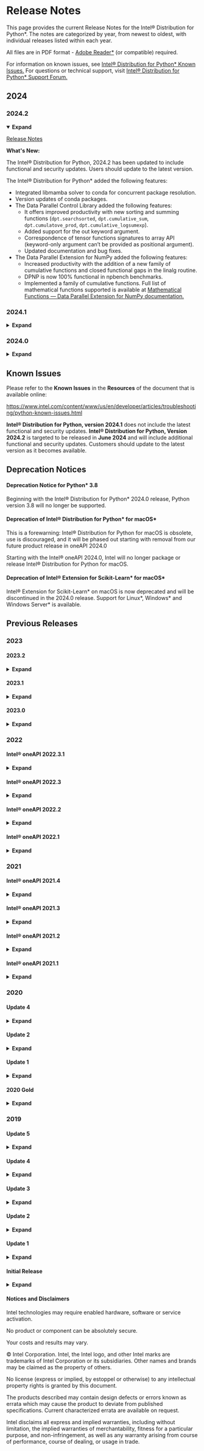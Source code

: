 # Release Notes

This page provides the current Release Notes for the Intel® Distribution for Python\*. The notes are categorized by year, from newest to oldest, with individual releases listed within each year.

All files are in PDF format - [Adobe Reader\*](https://get.adobe.com/reader/) (or compatible) required.

For information on known issues, see [Intel® Distribution for Python\* Known Issues.](https://www.intel.com/content/www/us/en/developer/articles/troubleshooting/python-known-issues.html)
For questions or technical support, visit [Intel® Distribution for Python\* Support Forum.](https://community.intel.com/t5/Intel-Distribution-for-Python/bd-p/distribution-python)

## 2024 
### 2024.2
<details open> 
	 <summary><b>Expand</b></summary>
	
 [Release Notes](https://cdrdv2.intel.com/v1/dl/getContent/825850)
 

**What's New:**

The Intel® Distribution for Python, 2024.2 has been updated to include functional and security updates. Users should update to the latest version.

The Intel® Distribution for Python* added the following features:

- Integrated libmamba solver to conda for concurrent package resolution.
- Version updates of conda packages.
- The Data Parallel Control Library added the following features:
	- It offers improved productivity with new sorting and summing functions (`dpt.searchsorted`, `dpt.cumulative_sum`, `dpt.cumulatove_prod`, `dpt.cumulative_logsumexp`).
	- Added support for the out keyword argument.
	- Correspondence of tensor functions signatures to array API (keyword-only argument can’t be provided as positional argument).
	- Updated documentation and bug fixes.
- The Data Parallel Extension for NumPy added the following features:
	- Increased productivity with the addition of a new family of cumulative functions and closed functional gaps in the linalg routine.
	- DPNP is now 100% functional in npbench benchmarks.
	- Implemented a family of cumulative functions. Full list of mathematical functions supported is available at [Mathematical Functions — Data Parallel Extension for NumPy documentation.](https://intelpython.github.io/dpnp/reference/math.html)
</details>

### 2024.1
<details>
  <summary><b>Expand</b></summary>

[Release Notes](https://www.intel.com/content/www/us/en/content-details/818309/intel-distribution-for-python-2024-1-release-notes.html)

**What's New:**

The following are new features for the release:

- Significant improvements for **Data Parallel Extensions for Python**
	- **Data Parallel Controls** - `dpctl`
		- The library is now **100% conformant with core Python Array API 2022.12 spec**
		- The following **new features** added:
			- Reduction Functions: `min`, `max`, `prod`, `logsumexp`, `reduce_hypot`
			- Statistical Functions: `mean`, `std`, `var`
			- Sorting Functions: `sort`, `argsort`
			- Set Functions: `unique_values`, `unique_counts`, `unique_inverse`, `unique_all`
			- Elementwise Functions: `clip`, `cbrt`, `rsqrt`, `exp2`, `copysign`, `reciprocal`
			- Linear Algebra Functions: `matmul`, `vecdot`, `tensordot`
			- In-Place Elementwise Operations: 
			- 	Dedicated support for in-place Python operators (+=, -=, *=, /=, ^=, &&=, ||=, ^^=, <<=, >>=, %=) on `usm_ndarray` Python type
		- **Performance enhancements** and **bug fixes**
			- The library now supports **NVidia* devices**. Follow [GitHub instructions](https://github.com/IntelPython/dpctl/discussions/1124) how to compile dpctl for CUDA devices.
	- **Data Parallel Extension for NumPy\*** -`dpnp`
		- **New features** added:
			- Linear Algebra Functions: `slogdet`, `solve`
			- Manipulation Functions: `broadcase_arrays`, `can_cast`, `column_stack`, `row_stack`, `dstack`, `vstack`, `tile`
			- Mathematical Functions: `clip`, `logaddexp`, `logsumexp`, `positive`, `reduce_hypot`
			- Statistical Functions: `nanargmax`, `nanargmin`, `nanmax`, `nanmin`, `nanmean`, nanstd, `nanvar`
			- Type Relating Functions: `finfo`, `iinfo`
		- **Extended support for keyword arguments:**
			- Array Creation Functions: `diag`, `diagflat`, `geomspace`, `linspace`, `logspace`, `identity`, `tril`, `vander`
			- Counting Functions: `count_nonzero`
			- Indexing Functions: `indices`, `put_along_axis`, `take_along_axis`
			- Linear Algebra Functions: `cholesky`, `det`, `dot`, `inv`, `matmul`, `qr`, `svd`
			- Manipulation Functions: `atleast_1d`, `atleast_2d`, `atleast_3d`, `astype`, `concatenate`, `stack`, `ravel`, `repeat`
			- Mathematical Functions: `absolute`, `abs`, `angle`, `reciprocal`, `cbrt`, `rsqrt`, `copysign`, `diff`, `exp`, `exp2`, `expm1`, `fmax`, `fmin`, `maximum`, `minimum`, `hypot`, `log10`, `log1p`, `log2`, `prod`, `nanprod`
			- Searching Functions: `argmax`, `argmin`
			- Sorting Functions: `argsort`, `sort`
			- Statistical Functions**: `average`, `max`, `min`, `amax`, `amin`, `mean`, `nansum`, `ptp`, `std`, `var`
		- **Bug fixes** and **performance improvements** (elementwise and linear algebra functions)
	- **Data Parallel Extension for Numba\*** - `numba-dpex`
		- **Added support for Numba 0.59**. Minimum required Numba version is 0.58
		- **New features in kernel API** that enable greater control of device execution:
			- **Atomic Fetch Operations**: `fetch_add`, `fetch_sub`, `fetch_min`, `fetch_max`, `fetch_and`, `fetch_or`, `fetch_xor`.
			- **Atomic Load, Store, Exchange Operations**: `atomic_load`, `atomic_store`, `atomic_exchange` 
			- **Atomic Compare-Exchange Operation**: `atomic_compare_exchange`.
			- **New indexing classes**, `Item` and `NdItem`, which allow to express different levels of parallelism. All indexing functions are supported with these new classes. 
				- NOTE: Old indexing functions have been deprecated!
			- Added **support for `group_barrier` functions**, fixing code generation issues in the existing barrier function.
		- **Performance** and **other enhancements:**
			- Significantly **improved kernel launch times.**
			- **Kernel** functions **can now be submitted asynchronously** to execution queues.
			- **Kernel** functions are now **callable from inside dpjit** functions.
		- Version updates of conda packages.
</details>

### 2024.0
<details>
  <summary><b>Expand</b></summary>
	
[Release Notes](https://cdrdv2.intel.com/v1/dl/getContent/792860)

 **What's New**:

The following are new features for the release:

- Installer is now based on Conda Constructor, which improves user installation experience by
	- Faster conda package installation and error-handling
	- Compatibility with .conda files
	- Customizable install paths
	- Command-line interface installation

Other changes in this release:
	- Performance improvements and other enhancements for Data Parallel Extensions for Python (dpctl, dpnp, numba-dpex)
	- macOS no longer supported for 2024.0

**OS Deprecation Notice**

The following OS support is now deprecated and will be discontinued with our 2025.0 release in Fall 2024.​​​​​​

CPU
	- SUSE Linux Enterprise Server (SLES) version 15 SP3
	- Ubuntu Linux version 20.04

GPU
	- Red Hat Enterprise Linux (RHEL) version 8.6
	- SUSE Linux Enterprise Server (SLES) version 15 SP3
 </details>
 
## Known Issues

Please refer to the **Known Issues** in the **Resources** of the document that is available online:

https://www.intel.com/content/www/us/en/developer/articles/troubleshooting/python-known-issues.html

**Intel® Distribution for Python, version 2024.1** does not include the latest functional and security
updates. **Intel® Distribution for Python, Version 2024.2** is targeted to be released in **June 2024** and will
include additional functional and security updates. Customers should update to the latest version as it
becomes available.


## Deprecation Notices

#### Deprecation Notice for Python\* 3.8

Beginning with the Intel® Distribution for Python* 2024.0 release, Python version 3.8 will no longer be supported.

#### Deprecation of Intel® Distribution for Python* for macOS*

This is a forewarning: Intel® Distribution for Python for macOS is obsolete, use is discouraged, and it will be phased out starting with removal from our future product release in oneAPI 2024.0

Starting with the Intel® oneAPI 2024.0, Intel will no longer package or release Intel® Distribution for Python for macOS.

#### Deprecation of Intel® Extension for Scikit-Learn* for macOS*

Intel® Extension for Scikit-Learn* on macOS is now deprecated and will be discontinued in the 2024.0 release. Support for Linux*, Windows* and Windows Server* is available.

## Previous Releases 

### 2023 
#### 2023.2
<details>
  <summary><b>Expand</b></summary>

[Release Notes](https://cdrdv2.intel.com/v1/dl/getContent/783108?explicitVersion=true)

**What's New:**

- Migrated to conda-forge dependencies for greater compatibility with rich conda-forge packages
- Excluded mpi4py from IDP to provide flexibility for customers who want to use other MPI vendors in their Python environment
- Increased glibc minimum deployment target to 2.28 for GPU components to utilize newer glib functionality
- Updated data-parallel extensions for Python packages (numba-dpex, dpctl, dpnp)

**Deprecation Notice:**  Beginning with the Intel® Distribution for Python\* 2024.0 release, Python version 3.8 will no longer be supported.

**Deprecation of Intel® Distribution for Python* for macOS\***

This is a forewarning: Intel® Distribution for Python for macOS is obsolete, use is discouraged, and it will be phased out starting with removal from our future product release in oneAPI 2024.0

Starting with the Intel® oneAPI 2024.0, Intel will no longer package or release Intel® Distribution for Python for macOS.

**Deprecation of Intel® Extension for Scikit-Learn* for macOS\***

Intel® Extension for Scikit-Learn\* on macOS is now deprecated and will be discontinued in the 2024.0 release. Support for Linux*, Windows* and Windows Server* is available.
</details> 

#### 2023.1
<details>
  <summary><b>Expand</b></summary>

[Release Notes](https://cdrdv2.intel.com/v1/dl/getContent/774139)

- Updated conda to 22.11.1
	- Downloads and extract packages in parallel, which greatly speeds up package downloads when latency is high (controlled by the new fetch_threads config parameter
	- Removed pyeditline from distribution
- Source of segmentation fault issues when using tab completion
	- Caused interpreter to hang in Python 3.10 during SSH sessions
	- Users can still run `conda install pyeditline -c intel --override-channels`
</details> 

#### 2023.0
<details>
  <summary><b>Expand</b></summary>

[Release Notes](https://cdrdv2.intel.com/v1/dl/getContent/763158)

- Python 3.10 packages are available in online Intel channel
- Updated versions of packages (e.g. numpy, scipy, etc.)
- Numba-dpex has the following new features
	- Supports newer Numba version (Numba0.56).
	- Supports the latest release of dpnp (0.11) and dpctl (0.14).
	- Adds customized exception classes for better exception handling.
- Improves code stability when calling take() for input array with non-integer values.
- Allows pairwise_distance.py to run on machine with no FP64 support in HW.
- DPC++ RT is ABI incompatible with earlier version of DPC++ RT.
	- Applications compiled with 2022 DPC++ compiler are incompatible with DPC++ RT 2023 Gold and must be recompiled, or used with DPC++ RT 2022
	- Applications compiled with 2023 DPC++ compiler are not compatible with earlier versions of DPC++ RT.
</details> 

### 2022 
#### Intel® oneAPI 2022.3.1
<details>
  <summary><b>Expand</b></summary>

[Release Notes](https://cdrdv2.intel.com/v1/dl/getContent/751943)

- Take advantage of new performance optimizations of element-wise operations and Windows OS support in the Dpnp package 
- Gain explicit control of device memory allocation and kernel execution with the Dpnp and numba-dppy packages  
- This release is immediately available through the Intel® Developer Zone. It will be available through repositories at a later date.
</details> 

#### Intel® oneAPI 2022.3
<details>
  <summary><b>Expand</b></summary>

[Release Notes](https://cdrdv2.intel.com/v1/dl/getContent/741452)

- Addressed critical CVE -2018-25032

Please note:

As announced previously, Windows driver support of integrated graphics processors included with 6th - 10th Gen Intel Core Processor and related Intel Atom®, Pentium®, and Celeron® processors is deprecated and has moved to maintenance mode. Only security and critical bug fixes will be updated.

oneAPI tools using existing integrated graphics processor functionality in the aforementioned processors may continue to work, but will no longer be supported. Note that CPU functionality for these processors remains fully supported and unaffected.

Intel® oneAPI 2022.3 is validated on Windows and Linux.
- Windows Intel® Graphics Driver, see this article for instructions to download and install.
- Linux General Purpose Intel GPUs (GPGPU) Driver, see this article. Click the one labeled 20220830 for instructions to download and install.​​​​
</details> 

#### Intel® oneAPI 2022.2
<details>
  <summary><b>Expand</b></summary>

[Release Notes](https://software.intel.com/content/dam/develop/external/us/en/documents/2022.2_Python_Release_Notes_Intel(R)_Distribution_for_Python.pdf)

- Updated packages to latest versions with CVE fixes
- dpnp updates
	- Implemented the "compute follows data" programming model for the dpnp library
	- dpnp package on Windows become available
	- performance improvement of element-wise functions in dpnp in case of input data with strides
- numba-dppy updates
	- Implemented the "compute follows data" programming model for the kernel API in numba-dppy
	- Device private memory support in numba-dppy
	- numba-dppy support for any array that supports the `__sycl_usm_array_interface__` protocol for the kernel API
	- Provided support for Numba 0.55 and new debugging features in numba-dppy
	- Enable DPNP support in numba-dppy on Windows
</details> 

#### Intel® oneAPI 2022.1 
<details>
  <summary><b>Expand</b></summary>

[Release Notes](https://software.intel.com/content/dam/develop/external/us/en/documents/2022_Python_Release_Notes_Intel(R)_Distribution_for_Python-Release1.pdf)

- Intel® Distribution for Python now supports Python version 3.9
- The dpctl package offers developers increased debugging capabilities with improved error handing and reporting
- Data Parallel Python technology now provides zero copy data exchange performance across packages

**New in 2022.1.2 Product Release for Windows\* only:**
- Fixes Intel® Distribution for Python installation issue
</details> 

### 2021
#### Intel® oneAPI 2021.4
<details>
  <summary><b>Expand</b></summary>

[Release Notes](https://software.intel.com/content/dam/develop/external/us/en/documents/2021_Python_Release_Notes_Intel(R)_Distribution_for_Python_Release4.pdf)

- Numba-dppy works as an extension to off-the-shelf Numba 0.54.0.
- Pandas.MultiIndex support added in SDC.
- Numba-dppy’s @dppy.kernel now support __sycl_usm_array_interface through dpctl’s usm_ndarray.
- Updated all LLVM packages to LLVM 11
- Enabled @vectorize for target dppy in Numba-dppy
- Dpctl now has the ability to get command status and get profiling information from events.
- Dpctl has added queue.submit_barrier method to provide advanced synchronization mechanism to users.
- Expanded the Python C-API for working with dpctl Python objects in native extensions written in C/C++, example added for Pybind11.
- Implemented multi-versioning of DPCTLSyclInterface library on Linux.
- Dpctl can now be built using Open Source LLVM Sycl compiler.
</details> 

#### Intel® oneAPI 2021.3
<details>
  <summary><b>Expand</b></summary>
	
[Release Notes](https://software.intel.com/content/dam/develop/external/us/en/documents/2021_Python_Release_Notes_Intel(R)_Distribution_for_Python-Release3.pdf)

- Providing initial DPC++ compiler conda packages
- SDC with extended Pandas API support and reduced compilation time
- Numba-dppy improvements to documentation, code quality, Python 3.8 support, profiling support
- dpctl improvements to API usability, filter selector support, explicit SYCL context and queue creation, and Level Zero program creation support for Windows
</details> 
 
#### Intel® oneAPI 2021.2
<details>
  <summary><b>Expand</b></summary>

[Release Notes](https://software.intel.com/content/dam/develop/external/us/en/documents/2021_Python_Release_Notes_Intel(R)_Distribution_for_Python-Release2.pdf)

- Support for Level Zero driver to Numba-dppy
- Support SYCL filter selector in queue manager
- Better support for __sycl_usm_array_interface__ in numba-dppy
- Improvements to GDB support in Numba-DPPY generated kernels
- numpy package is updated to v1.20.1
- Improved performance of the following Intel scikit-learn CPU algorithms: Random forest, PCA, SVM
- Introduced bit-to-bit results reproducibility for Scikit-learn patches on CPU
- First public XGBoost version with GPU support
- Bug-fixes, improvements to documentations, user guides and examples
</details> 

#### Intel® oneAPI 2021.1
<details>
  <summary><b>Expand</b></summary>

[Release Notes](https://software.intel.com/content/dam/develop/external/us/en/documents/2021_Python_Release_Notes_Intel(R)_Distribution_for_Python-Update_1.pdf)

- Machine Learning
	- New accelerated Scikit-learn functionality: Random Forest Classification/Regression, kNN Search/Classification/Regression, tSNE, SVC, LASSO, ElasticNet, train_test_split, assert_all_finite, sparse K-means.
	- Scikit-learn and daal4py additional optimizations for DBSCAN, SVM, ElasticNet/LASSO, K-Means, train_test_split, Support Vector Classification (SVC), Random Forest, Logistic Regression, F-contiguous inputs.
	- Conversion of trained XGBoost and LightGBM models into daal4py Gradient Boosted Trees model for fast prediction.
	- XGBoost 1.2 with additional CPU optimizations with ‘hist’-tree method.
- Initial GPU support
	- dpnp – GPU-enabled Data Parallel NumPy, a collection of many NumPy algorithms accelerated for GPUs
	- dpctl – new Python package for device, queue, and USM data management with initial support in dpnp, scikit-learn, daal4py, and numba 
	- daal4py optimizations for GPU: KNN Classification, batch and streaming Covariance, DBSCAN, GBT Regression, K-Means, Linear & Logistic Regression, batch and streaming Low Order Moments, PCA, and binary SVM Classification
	- GPU support in scikit-learn for DBSCAN, K-Means, Linear Regression and Logistic Regression algorithms
	- numba – initial support for automatic GPU offload and GPU kernel semantics
- Numerical computing and image processing
	- New mkl_sparse package for Intel® MKL-powered sparse matrix computations in NumPy.
	- New mkl_umath package for acceleration of NumPy universal functions.
- Releasing scikit-ipp 1.2.0 for Intel® IPP-accelerated image warping , image filtering, and morphological operations
- Intel® Scalable Dataframe Compiler (Intel® SDC) Beta – Numba extension for accelerating Pandas* 
</details> 

### 2020
#### Update 4
<details>
  <summary><b>Expand</b></summary>

[Release Notes](https://software.intel.com/content/dam/develop/external/us/en/documents/2020_Python_Release%20Notes%20Intel(R)%20Distribution%20for%20Python%20-%20Update%204.pdf)

- Releasing scikit-ipp 1.2.0 for image warping, image filtering and morphological operations with scikit-image like API. Support for multi-threading for transform functions and partial multi-threading for filters using OpenMP. 
- Releasing mkl_umath Python package for Intel® technologies-powered NumPy universal function.
- Added new features for accelerated KNeighborsClassifier, RandomForestClassifier and RandomForestRegressor estimators, Sparse input support for KMeans and SVC, Probabilities prediction for SVC, Support of ‘normalize’ parameter for Lasso and ElasticNet in scikit-learn.
- Optimizations of train_test_split and Support Vector Classification (SVC) fit and prediction in scikit-learn.
- Conversion of trained XGBoost* and LightGBM* models into daal4py Gradient Boosted Trees model for fast prediction.
- Added new features for Brute Force method for k-Nearest Neighbors classification, new parameters support for k-Nearest Neighbors and Decision Forest in daal4py.
- Optimizations of Support Vector Machine training and prediction, Decision Forest classification training in daal4py.
- Latest CVE patches have been applied.
</details> 

#### Update 2
<details>
  <summary><b>Expand</b></summary>

[Release Notes](https://software.intel.com/content/dam/develop/external/us/en/documents/2020_Python_Release%20Notes%20Intel(R)%20Distribution%20for%20Python%20-%20Update%202.pdf)

- Implemented Scikit-Learn compatible Gradient Boosted Tree classifier, Decision Tree Classifier and tree-based Adaboost classifier in daal4py.
- Implemented computation of prediction probabilities in Scikit-Learn compatible RandomForest and Gradient Boosted Trees classifiers in daal4py.
- numpy package is updated to v1.18.5
- Scikit-learn package is updated to v 0.23.1
- Support of thunder SVM method for IDP sklearn in daal4py
- Performance optimizations for SVC fit and prediction, Elastic Net and LASSO fit, K-Means fit and prediction, PCA fit and transform, train_test_split
</details> 

#### Update 1
<details>
  <summary><b>Expand</b></summary>

[Release Notes](https://software.intel.com/sites/default/files/managed/e6/93/2020_Python_Release%20Notes%20Intel%28R%29%20Distribution%20for%20Python%20-%20Update%201.pdf)

- DBSCAN is accelerated in sklearn.
- Performance improvement for F-contiguous inputs in daal4py.
- Patches updated for compatibility with sklearn 0.22.
</details> 

#### 2020 Gold
<details>
  <summary><b>Expand</b></summary>

[Release Notes](https://software.intel.com/sites/default/files/managed/19/ed/2020-python-release-notes-intel-distribution-for-python-gold.pdf)

- Update to conda 4.7.12.
- Added support for Brownboost, Logistboost as well as Stump regression and Stump classification algorithms to daal4py.
- Added support for Adaboost classification algorithm, including support for method="SAMME" or "SAMMER" for multi-class data in daal4py.
- "Variable Importance" feature has been added to Gradient Boosting Trees in daal4py.
- Ability to compute class prediction probabilities has been added to appropriate classifiers, including logistic regression, tree-based classifiers, etc., in daal4py.
</details> 

### 2019
#### Update 5
<details>
  <summary><b>Expand</b></summary>

[Release Notes](https://software.intel.com/sites/default/files/managed/69/73/2019_Python_Release%20Notes%20Intel%28R%29%20Distribution%20for%20Python%20-%20Update%205.pdf)

- Single node support for DBSCAN, LASSO, Coordinate Descent (CD) solver algorithms through daal4py package
- Distributed model support for SVD, QR, K-means init++ and parallel++ algorithms through daal4py package
- Additional Scikit-Learn algorithms optimized using Intel® DAAL: Linear, Ridge, Logistic, PCA, KMeans, pairwise_distances and SVC
</details> 

#### Update 4
<details>
  <summary><b>Expand</b></summary>

[Release Notes](https://software.intel.com/sites/default/files/managed/4e/ac/2019_Python_Release%20Notes%20Intel%28R%29%20Distribution%20for%20Python%20-%20Update%204.pdf)

- New distributed model support for "Moments of low order" and "Covariance" algorithms through daal4py package
- Updated python package versions and their supported platforms
</details> 

#### Update 3
<details>
  <summary><b>Expand</b></summary>

[Release Notes](https://software.intel.com/sites/default/files/managed/f6/12/2019_Python_Release%20Notes%20Intel%28R%29%20Distribution%20for%20Python%20-%20Update%203.pdf)
  
- Extended availability of Intel® DAAL algorithms through daal4py package.
- Daal4py distributed mode support for scale-out to clusters & support for streaming mode for efficient memory handling.
- Updated python packages and their supported platforms.
</details> 

#### Update 2
<details>
  <summary><b>Expand</b></summary>
	
[Release Notes](https://software.intel.com/sites/default/files/managed/8f/c9/2019_Python_Release%20Notes%20Intel%28R%29%20Distribution%20for%20Python%20-%20Update%202.pdf)

- Intel® Distribution for Python 2019 Update 2 includes functional and security updates. Users should update to the latest version.
</details> 

#### Update 1
<details>
  <summary><b>Expand</b></summary>

 [Release Notes](https://software.intel.com/sites/default/files/managed/3b/7c/2019_Python_Release%20Notes%20Intel%28R%29%20Distribution%20for%20Python%20-%20Update%201.pdf)

- Scikit-learn optimizations for Logistic Regression, Random Forest Regressor & Classifier.
- New machine learning package (daal4py) with an easy to use API and performance accelerated by Intel® DAAL.
- Introducing Numba* threading layer abstraction that allows to switch between Intel® TBB (default) and OpenMP* threading layer.
- Access to MKL runtime settings available through easy-to-use Python control package (mkl-service)
</details> 

#### Initial Release
<details>
  <summary><b>Expand</b></summary>
	
[Release Notes](https://software.intel.com/sites/default/files/managed/d9/bc/2019_Python_Release%20Notes%20Intel%28R%29%20Distribution%20for%20Python%20-%20Gold.pdf)

- Intel® Distribution for Python now integrated into Intel® Parallel Studio XE 2019 installer. Also available as easy command line standalone install.
- Faster Machine learning with Scikit-learn: Support Vector Machine (SVM) and K-means prediction, accelerated with Intel® DAAL.
- XGBoost package included in Intel® Distribution for Python (Linux only).
- Note: The deep learning packages and computer vision packages along with their dependencies will not be included in Intel Distribution for Python, henceforth. However, the packages continue to be available in anaconda/Intel conda channel. Click on the [What's Included in the Intel® Distribution for Python\*](https://www.intel.com/content/www/us/en/developer/articles/tool/whats-included-distribution-for-python.html) to learn more.
</details> 

#### Notices and Disclaimers
Intel technologies may require enabled hardware, software or service activation.

No product or component can be absolutely secure.

Your costs and results may vary.

© Intel Corporation. Intel, the Intel logo, and other Intel marks are trademarks of Intel Corporation or its subsidiaries. Other names and brands may be claimed as the property of others.

No license (express or implied, by estoppel or otherwise) to any intellectual property rights is granted by this document.

The products described may contain design defects or errors known as errata which may cause the product to deviate from published specifications. Current characterized errata are available on request.

Intel disclaims all express and implied warranties, including without limitation, the implied warranties of merchantability, fitness for a particular purpose, and non-infringement, as well as any warranty arising from course of performance, course of dealing, or usage in trade.
